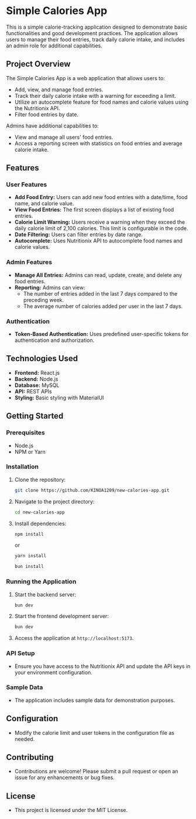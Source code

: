 # Simple Calories App

This is a simple calorie-tracking application designed to demonstrate basic functionalities and good development practices. The application allows users to manage their food entries, track daily calorie intake, and includes an admin role for additional capabilities.

## Project Overview

The Simple Calories App is a web application that allows users to:

- Add, view, and manage food entries.
- Track their daily calorie intake with a warning for exceeding a limit.
- Utilize an autocomplete feature for food names and calorie values using the Nutritionix API.
- Filter food entries by date.

Admins have additional capabilities to:

- View and manage all users' food entries.
- Access a reporting screen with statistics on food entries and average calorie intake.

## Features

### User Features

- **Add Food Entry:** Users can add new food entries with a date/time, food name, and calorie value.
- **View Food Entries:** The first screen displays a list of existing food entries.
- **Calorie Limit Warning:** Users receive a warning when they exceed the daily calorie limit of 2,100 calories. This limit is configurable in the code.
- **Date Filtering:** Users can filter entries by date range.
- **Autocomplete:** Uses Nutritionix API to autocomplete food names and calorie values.

### Admin Features

- **Manage All Entries:** Admins can read, update, create, and delete any food entries.
- **Reporting:** Admins can view:
  - The number of entries added in the last 7 days compared to the preceding week.
  - The average number of calories added per user in the last 7 days.

### Authentication

- **Token-Based Authentication:** Uses predefined user-specific tokens for authentication and authorization.

## Technologies Used

- **Frontend:** React.js
- **Backend:** Node.js
- **Database:** MySQL
- **API:** REST APIs
- **Styling:** Basic styling with MaterialUI

## Getting Started

### Prerequisites

- Node.js
- NPM or Yarn


### Installation

1. Clone the repository:
   ```bash
   git clone https://github.com/KINOA1209/new-calories-app.git
   ```
2. Navigate to the project directory:
   ```bash
   cd new-calories-app
   ```
3. Install dependencies:
   ```bash
   npm install
   ```
   or
   ```bash
   yarn install
   ```
   ```bash
   bun install
   ```
### Running the Application

1. Start the backend server:
   ```bash
   bun dev
   ```
2. Start the frontend development server:
   ```bash
   bun dev
   ```

3. Access the application at `http://localhost:5173`.

### API Setup

- Ensure you have access to the Nutritionix API and update the API keys in your environment configuration.

### Sample Data

- The application includes sample data for demonstration purposes.

## Configuration

- Modify the calorie limit and user tokens in the configuration file as needed.


## Contributing

- Contributions are welcome! Please submit a pull request or open an issue for any enhancements or bug fixes.

## License

- This project is licensed under the MIT License.

